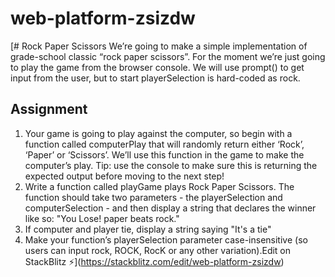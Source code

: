 # web-platform-zsizdw

[# Rock Paper Scissors
We’re going to make a simple implementation of grade-school classic “rock paper scissors”. For the moment we’re just going to play the game from the browser console.
We will use prompt() to get input from the user, but to start playerSelection is hard-coded as rock.
## Assignment
1. Your game is going to play against the computer, so begin with a function called computerPlay that will randomly return either ‘Rock’, ‘Paper’ or ‘Scissors’. We’ll use this function in the game to make the computer’s play. Tip: use the console to make sure this is returning the expected output before moving to the next step!
2. Write a function called playGame plays Rock Paper Scissors. The function should take two parameters - the playerSelection and computerSelection - and then display a string that declares the winner like so: "You Lose! paper beats rock."
3. If computer and player tie, display a string saying "It's a tie"
4. Make your function’s playerSelection parameter case-insensitive (so users can input rock, ROCK, RocK or any other variation).Edit on StackBlitz ⚡️](https://stackblitz.com/edit/web-platform-zsizdw)

